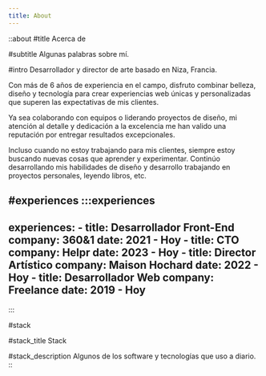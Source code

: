 ```yaml
---
title: About
---
```


::about
#title
Acerca de

#subtitle
Algunas palabras sobre mí.

#intro
Desarrollador y director de arte basado en Niza, Francia.


Con más de 6 años de experiencia en el campo, disfruto combinar belleza, diseño y tecnología para crear experiencias web únicas y personalizadas que superen las expectativas de mis clientes.

Ya sea colaborando con equipos o liderando proyectos de diseño, mi atención al detalle y dedicación a la excelencia me han valido una reputación por entregar resultados excepcionales.

Incluso cuando no estoy trabajando para mis clientes, siempre estoy buscando nuevas cosas que aprender y experimentar. Continúo desarrollando mis habilidades de diseño y desarrollo trabajando en proyectos personales, leyendo libros, etc.

#experiences
  :::experiences
  ---
  experiences:
    - title: Desarrollador Front-End
      company: 360&1
      date: 2021 - Hoy
    - title: CTO
      company: Helpr
      date: 2023 - Hoy
    - title: Director Artístico
      company: Maison Hochard
      date: 2022 - Hoy
    - title: Desarrollador Web
      company: Freelance
      date: 2019 - Hoy
  ---
  :::

#stack

#stack_title
Stack

#stack_description
Algunos de los software y tecnologías que uso a diario.
::
